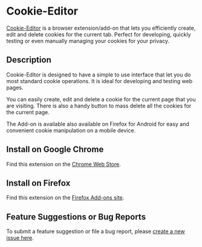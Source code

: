 # Cookie-Editor
[Cookie-Editor](https://cookie-editor.cgagnier.ca/) is a browser extension/add-on that lets you efficiently create, edit and delete cookies for the current tab. Perfect for developing, quickly testing or even manually managing your cookies for your privacy.

## Description
Cookie-Editor is designed to have a simple to use interface that let you do most standard cookie operations. It is ideal for developing and testing web pages.

You can easily create, edit and delete a cookie for the current page that you are visiting.
There is also a handy button to mass delete all the cookies for the current page.

The Add-on is available also available on Firefox for Android for easy and convenient cookie manipulation on a mobile device.

## Install on Google Chrome
Find this extension on the [Chrome Web Store](https://chrome.google.com/webstore/detail/cookie-editor/hlkenndednhfkekhgcdicdfddnkalmdm).

## Install on Firefox
Find this extension on the [Firefox Add-ons site](https://addons.mozilla.org/addon/cookie-editor?src=external-github-readme).

## Feature Suggestions or Bug Reports
To submit a feature suggestion or file a bug report, please [create a new issue here](https://github.com/Moustachauve/cookie-editor/issues).

